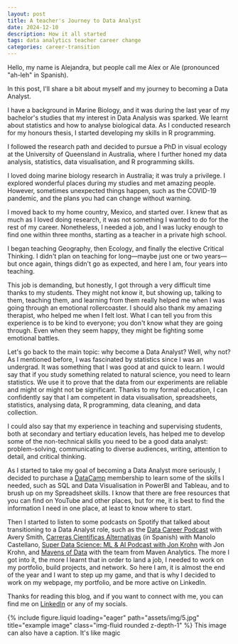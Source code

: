 ```yaml
---
layout: post
title: A teacher's Journey to Data Analyst
date: 2024-12-10
description: How it all started
tags: data analytics teacher career change
categories: career-transition
---
```


Hello, my name is Alejandra, but people call me Alex or Ale (pronounced "ah-leh" in Spanish).

In this post, I'll share a bit about myself and my journey to becoming a Data Analyst.

I have a background in Marine Biology, and it was during the last year of my bachelor's studies that my interest in Data Analysis was sparked. We learnt about statistics and how to analyse biological data. As I conducted research for my honours thesis, I started developing my skills in R programming.

I followed the research path and decided to pursue a PhD in visual ecology at the University of Queensland in Australia, where I further honed my data analysis, statistics, data visualisation, and R programming skills.

I loved doing marine biology research in Australia; it was truly a privilege. I explored wonderful places during my studies and met amazing people. However, sometimes unexpected things happen, such as the COVID-19 pandemic, and the plans you had can change without warning.

I moved back to my home country, Mexico, and started over. I knew that as much as I loved doing research, it was not something I wanted to do for the rest of my career. Nonetheless, I needed a job, and I was lucky enough to find one within three months, starting as a teacher in a private high school.

I began teaching Geography, then Ecology, and finally the elective Critical Thinking. I didn't plan on teaching for long—maybe just one or two years—but once again, things didn't go as expected, and here I am, four years into teaching.

This job is demanding, but honestly, I got through a very difficult time thanks to my students. They might not know it, but showing up, talking to them, teaching them, and learning from them really helped me when I was going through an emotional rollercoaster. I should also thank my amazing therapist, who helped me when I felt lost. What I can tell you from this experience is to be kind to everyone; you don't know what they are going through. Even when they seem happy, they might be fighting some emotional battles.

Let's go back to the main topic: why become a Data Analyst? Well, why not? As I mentioned before, I was fascinated by statistics since I was an undergrad. It was something that I was good at and quick to learn. I would say that if you study something related to natural science, you need to learn statistics. We use it to prove that the data from our experiments are reliable and might or might not be significant. Thanks to my formal education, I can confidently say that I am competent in data visualisation, spreadsheets, statistics, analysing data, R programming, data cleaning, and data collection.

I could also say that my experience in teaching and supervising students, both at secondary and tertiary education levels, has helped me to develop some of the non-technical skills you need to be a good data analyst: problem-solving, communicating to diverse audiences, writing, attention to detail, and critical thinking.

As I started to take my goal of becoming a Data Analyst more seriously, I decided to purchase a [DataCamp](https://www.datacamp.com/) membership to learn some of the skills I needed, such as SQL and Data Visualisation in PowerBI and Tableau, and to brush up on my Spreadsheet skills. I know that there are free resources that you can find on YouTube and other places, but for me, it is best to find the information I need in one place, at least to know where to start.

Then I started to listen to some podcasts on Spotify that talked about transitioning to a Data Analyst role, such as the [Data Career Podcast](https://datacareerpodcast.com/) with Avery Smith, [Carreras Científicas Alternativas](https://carrerascientificasalternativas.com/podcast-entrevistas/) (in Spanish) with Manolo Castellano, [Super Data Science: ML & AI Podcast with Jon Krohn](https://www.superdatascience.com/podcast)  with Jon Krohn, and [Mavens of Data](https://mavenanalytics.io/mavens-of-data) with the team from Maven Analytics. The more I got into it, the more I learnt that in order to land a job, I needed to work on my portfolio, build projects, and network. So here I am, it is almost the end of the year and I want to step up my game, and that is why I decided to work on my webpage, my portfolio, and be more active on LinkedIn.

Thanks for reading this blog, and if you want to connect with me, you can find me on [LinkedIn](https://www.linkedin.com/in/alejandralopezgalan/)  or any of my socials.

{% include figure.liquid loading="eager" path="assets/img/5.jpg" title="example image" class="img-fluid rounded z-depth-1" %}
This image can also have a caption. It's like magic


